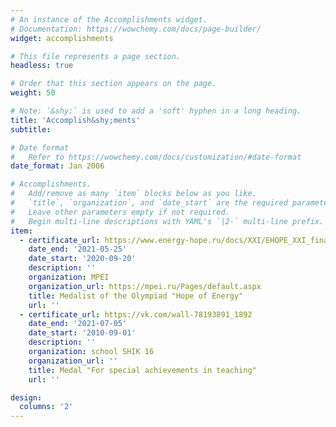 ```yaml
---
# An instance of the Accomplishments widget.
# Documentation: https://wowchemy.com/docs/page-builder/
widget: accomplishments

# This file represents a page section.
headless: true

# Order that this section appears on the page.
weight: 50

# Note: `&shy;` is used to add a 'soft' hyphen in a long heading.
title: 'Accomplish&shy;ments'
subtitle:

# Date format
#   Refer to https://wowchemy.com/docs/customization/#date-format
date_format: Jan 2006

# Accomplishments.
#   Add/remove as many `item` blocks below as you like.
#   `title`, `organization`, and `date_start` are the required parameters.
#   Leave other parameters empty if not required.
#   Begin multi-line descriptions with YAML's `|2-` multi-line prefix.
item:
  - certificate_url: https://www.energy-hope.ru/docs/XXI/EHOPE_XXI_final_math_res.pdf
    date_end: '2021-05-25'
    date_start: '2020-09-20'
    description: ''
    organization: MPEI
    organization_url: https://mpei.ru/Pages/default.aspx
    title: Medalist of the Olympiad "Hope of Energy"
    url: ''
  - certificate_url: https://vk.com/wall-78193891_1892
    date_end: '2021-07-05'
    date_start: '2010-09-01'
    description: ''
    organization: school SHIK 16
    organization_url: ''
    title: Medal "For special achievements in teaching"
    url: ''

design:
  columns: '2'
---
```

